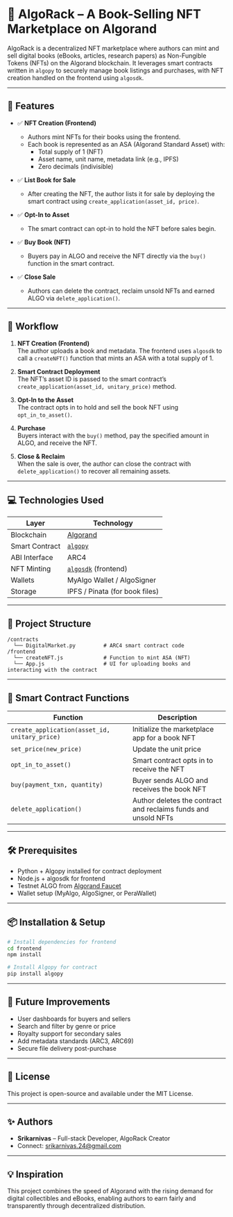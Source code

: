 
# 📘 AlgoRack – A Book-Selling NFT Marketplace on Algorand

AlgoRack is a decentralized NFT marketplace where authors can mint and sell digital books (eBooks, articles, research papers) as Non-Fungible Tokens (NFTs) on the Algorand blockchain. It leverages smart contracts written in `algopy` to securely manage book listings and purchases, with NFT creation handled on the frontend using `algosdk`.

---

## 🚀 Features

- ✅ **NFT Creation (Frontend)**
  - Authors mint NFTs for their books using the frontend.
  - Each book is represented as an ASA (Algorand Standard Asset) with:
    - Total supply of 1 (NFT)
    - Asset name, unit name, metadata link (e.g., IPFS)
    - Zero decimals (indivisible)

- ✅ **List Book for Sale**
  - After creating the NFT, the author lists it for sale by deploying the smart contract using `create_application(asset_id, price)`.

- ✅ **Opt-In to Asset**
  - The smart contract can opt-in to hold the NFT before sales begin.

- ✅ **Buy Book (NFT)**
  - Buyers pay in ALGO and receive the NFT directly via the `buy()` function in the smart contract.

- ✅ **Close Sale**
  - Authors can delete the contract, reclaim unsold NFTs and earned ALGO via `delete_application()`.

---

## 🔗 Workflow

1. **NFT Creation (Frontend)**  
   The author uploads a book and metadata. The frontend uses `algosdk` to call a `createNFT()` function that mints an ASA with a total supply of 1.

2. **Smart Contract Deployment**  
   The NFT’s asset ID is passed to the smart contract’s `create_application(asset_id, unitary_price)` method.

3. **Opt-In to the Asset**  
   The contract opts in to hold and sell the book NFT using `opt_in_to_asset()`.

4. **Purchase**  
   Buyers interact with the `buy()` method, pay the specified amount in ALGO, and receive the NFT.

5. **Close & Reclaim**  
   When the sale is over, the author can close the contract with `delete_application()` to recover all remaining assets.

---

## 💻 Technologies Used

| Layer          | Technology                         |
|----------------|------------------------------------|
| Blockchain     | [Algorand](https://www.algorand.com/) |
| Smart Contract | [`algopy`](https://github.com/algorandfoundation/algopy) |
| ABI Interface  | ARC4                               |
| NFT Minting    | [`algosdk`](https://github.com/algorand/js-algorand-sdk) (frontend) |
| Wallets        | MyAlgo Wallet / AlgoSigner         |
| Storage        | IPFS / Pinata (for book files)     |

---

## 📂 Project Structure

```
/contracts
  └── DigitalMarket.py         # ARC4 smart contract code
/frontend
  └── createNFT.js             # Function to mint ASA (NFT)
  └── App.js                   # UI for uploading books and interacting with the contract
```

---

## 🧠 Smart Contract Functions

| Function | Description |
|---------|-------------|
| `create_application(asset_id, unitary_price)` | Initialize the marketplace app for a book NFT |
| `set_price(new_price)` | Update the unit price |
| `opt_in_to_asset()` | Smart contract opts in to receive the NFT |
| `buy(payment_txn, quantity)` | Buyer sends ALGO and receives the book NFT |
| `delete_application()` | Author deletes the contract and reclaims funds and unsold NFTs |

---

## 🛠 Prerequisites

- Python + Algopy installed for contract deployment
- Node.js + algosdk for frontend
- Testnet ALGO from [Algorand Faucet](https://bank.testnet.algorand.network/)
- Wallet setup (MyAlgo, AlgoSigner, or PeraWallet)

---

## 📦 Installation & Setup

```bash
# Install dependencies for frontend
cd frontend
npm install

# Install Algopy for contract
pip install algopy
```

---

## 📌 Future Improvements

- User dashboards for buyers and sellers
- Search and filter by genre or price
- Royalty support for secondary sales
- Add metadata standards (ARC3, ARC69)
- Secure file delivery post-purchase

---

## 📜 License

This project is open-source and available under the MIT License.

---

## ✨ Authors

- **Srikarnivas** – Full-stack Developer, AlgoRack Creator  
- Connect: [srikarnivas.24@gmail.com](mailto:srikarnivas.24@gmail.com)

---

## 💡 Inspiration

This project combines the speed of Algorand with the rising demand for digital collectibles and eBooks, enabling authors to earn fairly and transparently through decentralized distribution.
